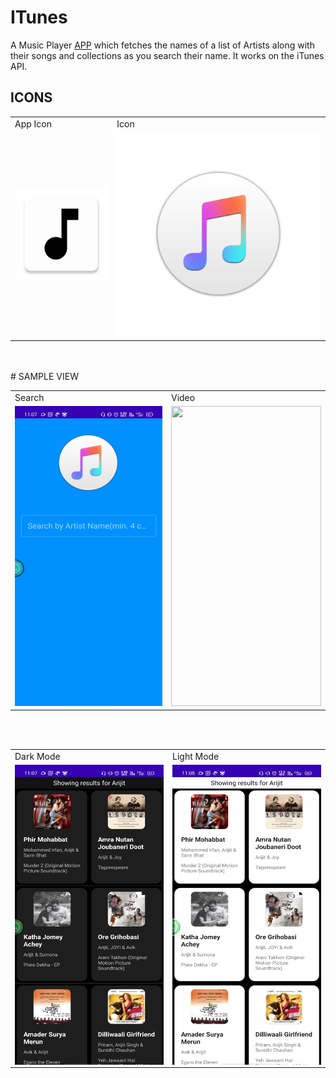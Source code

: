 # ITunes
A Music Player <a href="https://github.com/AYUSTARK/ITunes/raw/master/app/release/app-release.apk">APP</a> which fetches the names of a list of Artists along with their songs and collections as you search their name.
It works on the iTunes API.

## ICONS
<table>
  <tr>
    <td>App Icon</td>
    <td>Icon</td>
  </tr>
  <tr>
    <td><img src="https://github.com/AYUSTARK/ITunes/blob/master/app/src/main/res/mipmap-xxxhdpi/ic_launcher.png"></td>
    <td><img src="https://github.com/AYUSTARK/ITunes/blob/master/app/src/main/res/mipmap-xxxhdpi/ic_tunes_foreground.png"></td>
  </tr>
</table>
<br>
<br>
# SAMPLE VIEW
<table>
  <tr>
    <td>Search</td>
    <td>Video</td>
  </tr>
  <tr>
    <td><img src="https://github.com/AYUSTARK/Photos/blob/main/iTunes/itunesss3.jpeg" height="480" width="240"></td>
    <td><img src="https://github.com/AYUSTARK/Photos/blob/main/iTunes/itunesgif.gif" width=240 height=480/></td>
  </tr>
</table>
<br>
<br>
<table>
  <tr>
    <td>Dark Mode</td>
    <td>Light Mode</td>
  </tr>
  <tr>
    <td><img src="https://github.com/AYUSTARK/Photos/blob/main/iTunes/itunesss1.jpeg" align="left" height="480" width="240"></td>
    <td><img src="https://github.com/AYUSTARK/Photos/blob/main/iTunes/itunesss2.jpeg" align="right" height="480" width="240"></td>
  </tr>
</table>
